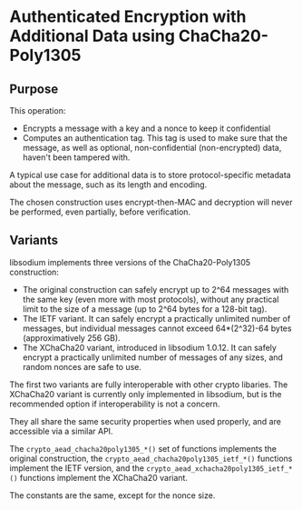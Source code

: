 # Authenticated Encryption with Additional Data using ChaCha20-Poly1305

## Purpose

This operation:

* Encrypts a message with a key and a nonce to keep it confidential
* Computes an authentication tag. This tag is used to make sure that the
message, as well as optional, non-confidential (non-encrypted) data, haven't
been tampered with.

A typical use case for additional data is to store protocol-specific metadata
about the message, such as its length and encoding.

The chosen construction uses encrypt-then-MAC and decryption will never be
performed, even partially, before verification.

## Variants

libsodium implements three versions of the ChaCha20-Poly1305 construction:

* The original construction can safely encrypt up to 2^64 messages with the same
key (even more with most protocols), without any practical limit to the size
of a message (up to 2^64 bytes for a 128-bit tag).
* The IETF variant. It can safely encrypt a practically unlimited number of
messages, but individual messages cannot exceed 64\*(2^32)-64 bytes
(approximatively 256 GB).
* The XChaCha20 variant, introduced in libsodium 1.0.12. It can safely encrypt a
practically unlimited number of messages of any sizes, and random nonces are
safe to use.

The first two variants are fully interoperable with other crypto libaries. The
XChaCha20 variant is currently only implemented in libsodium, but is the
recommended option if interoperability is not a concern.

They all share the same security properties when used properly, and are
accessible via a similar API.

The `crypto_aead_chacha20poly1305_*()` set of functions implements the original
construction, the `crypto_aead_chacha20poly1305_ietf_*()` functions implement
the IETF version, and the `crypto_aead_xchacha20poly1305_ietf_*()` functions
implement the XChaCha20 variant.

The constants are the same, except for the nonce size.

